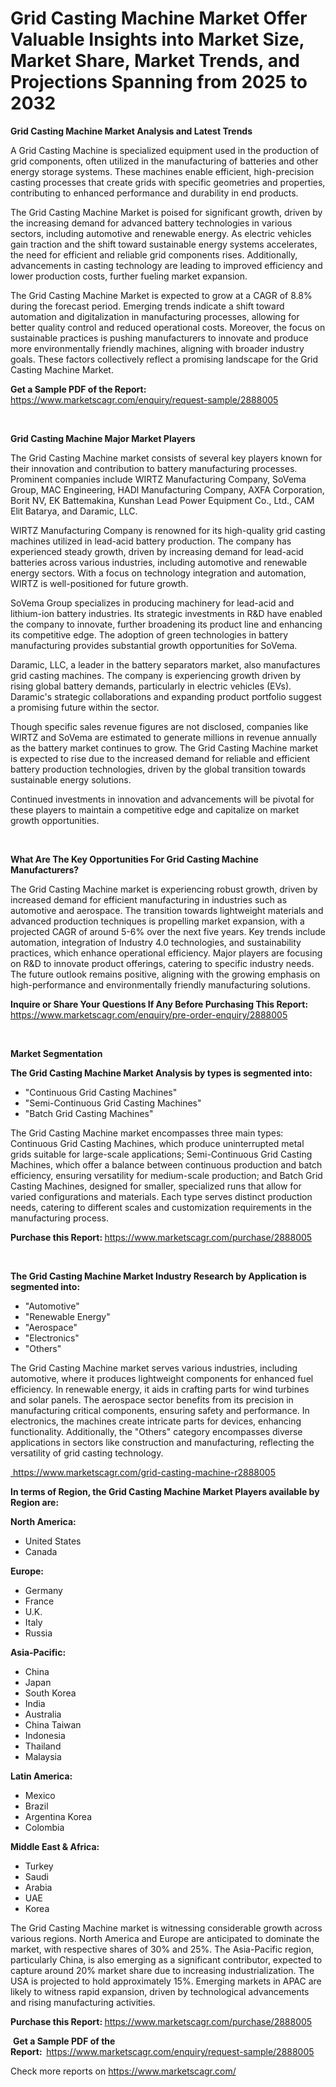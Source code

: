 <p><h1>Grid Casting Machine Market Offer Valuable Insights into Market Size, Market Share, Market Trends, and Projections Spanning from 2025 to 2032</h1></p><p><strong>Grid Casting Machine Market Analysis and Latest Trends</strong></p>
<p><p>A Grid Casting Machine is specialized equipment used in the production of grid components, often utilized in the manufacturing of batteries and other energy storage systems. These machines enable efficient, high-precision casting processes that create grids with specific geometries and properties, contributing to enhanced performance and durability in end products. </p><p>The Grid Casting Machine Market is poised for significant growth, driven by the increasing demand for advanced battery technologies in various sectors, including automotive and renewable energy. As electric vehicles gain traction and the shift toward sustainable energy systems accelerates, the need for efficient and reliable grid components rises. Additionally, advancements in casting technology are leading to improved efficiency and lower production costs, further fueling market expansion.</p><p>The Grid Casting Machine Market is expected to grow at a CAGR of 8.8% during the forecast period. Emerging trends indicate a shift toward automation and digitalization in manufacturing processes, allowing for better quality control and reduced operational costs. Moreover, the focus on sustainable practices is pushing manufacturers to innovate and produce more environmentally friendly machines, aligning with broader industry goals. These factors collectively reflect a promising landscape for the Grid Casting Machine Market.</p></p>
<p><strong>Get a Sample PDF of the Report:&nbsp;</strong> <a href="https://www.marketscagr.com/enquiry/request-sample/2888005?utm_campaign=3019&utm_medium=2&utm_source=Github&utm_content=ia&utm_term=14032025&utm_id=grid-casting-machine">https://www.marketscagr.com/enquiry/request-sample/2888005</a></p>
<p>&nbsp;</p>
<p><strong>Grid Casting Machine Major Market Players</strong></p>
<p><p>The Grid Casting Machine market consists of several key players known for their innovation and contribution to battery manufacturing processes. Prominent companies include WIRTZ Manufacturing Company, SoVema Group, MAC Engineering, HADl Manufacturing Company, AXFA Corporation, Borit NV, EK Battemakina, Kunshan Lead Power Equipment Co., Ltd., CAM Elit Batarya, and Daramic, LLC.</p><p>WIRTZ Manufacturing Company is renowned for its high-quality grid casting machines utilized in lead-acid battery production. The company has experienced steady growth, driven by increasing demand for lead-acid batteries across various industries, including automotive and renewable energy sectors. With a focus on technology integration and automation, WIRTZ is well-positioned for future growth.</p><p>SoVema Group specializes in producing machinery for lead-acid and lithium-ion battery industries. Its strategic investments in R&D have enabled the company to innovate, further broadening its product line and enhancing its competitive edge. The adoption of green technologies in battery manufacturing provides substantial growth opportunities for SoVema.</p><p>Daramic, LLC, a leader in the battery separators market, also manufactures grid casting machines. The company is experiencing growth driven by rising global battery demands, particularly in electric vehicles (EVs). Daramic's strategic collaborations and expanding product portfolio suggest a promising future within the sector.</p><p>Though specific sales revenue figures are not disclosed, companies like WIRTZ and SoVema are estimated to generate millions in revenue annually as the battery market continues to grow. The Grid Casting Machine market is expected to rise due to the increased demand for reliable and efficient battery production technologies, driven by the global transition towards sustainable energy solutions. </p><p>Continued investments in innovation and advancements will be pivotal for these players to maintain a competitive edge and capitalize on market growth opportunities.</p></p>
<p>&nbsp;</p>
<p><strong>What Are The Key Opportunities For Grid Casting Machine Manufacturers?</strong></p>
<p><p>The Grid Casting Machine market is experiencing robust growth, driven by increased demand for efficient manufacturing in industries such as automotive and aerospace. The transition towards lightweight materials and advanced production techniques is propelling market expansion, with a projected CAGR of around 5-6% over the next five years. Key trends include automation, integration of Industry 4.0 technologies, and sustainability practices, which enhance operational efficiency. Major players are focusing on R&D to innovate product offerings, catering to specific industry needs. The future outlook remains positive, aligning with the growing emphasis on high-performance and environmentally friendly manufacturing solutions.</p></p>
<p><strong>Inquire or Share Your Questions If Any Before Purchasing This Report:</strong> <a href="https://www.marketscagr.com/enquiry/pre-order-enquiry/2888005?utm_campaign=3019&utm_medium=2&utm_source=Github&utm_content=ia&utm_term=14032025&utm_id=grid-casting-machine">https://www.marketscagr.com/enquiry/pre-order-enquiry/2888005</a></p>
<p>&nbsp;</p>
<p><strong>Market Segmentation</strong></p>
<p><strong>The Grid Casting Machine Market Analysis by types is segmented into:</strong></p>
<p><ul><li>"Continuous Grid Casting Machines"</li><li>"Semi-Continuous Grid Casting Machines"</li><li>"Batch Grid Casting Machines"</li></ul></p>
<p><p>The Grid Casting Machine market encompasses three main types: Continuous Grid Casting Machines, which produce uninterrupted metal grids suitable for large-scale applications; Semi-Continuous Grid Casting Machines, which offer a balance between continuous production and batch efficiency, ensuring versatility for medium-scale production; and Batch Grid Casting Machines, designed for smaller, specialized runs that allow for varied configurations and materials. Each type serves distinct production needs, catering to different scales and customization requirements in the manufacturing process.</p></p>
<p><strong>Purchase this Report:&nbsp;</strong><a href="https://www.marketscagr.com/purchase/2888005?utm_campaign=3019&utm_medium=2&utm_source=Github&utm_content=ia&utm_term=14032025&utm_id=grid-casting-machine">https://www.marketscagr.com/purchase/2888005</a></p>
<p>&nbsp;</p>
<p><strong>The Grid Casting Machine Market Industry Research by Application is segmented into:</strong></p>
<p><ul><li>"Automotive"</li><li>"Renewable Energy"</li><li>"Aerospace"</li><li>"Electronics"</li><li>"Others"</li></ul></p>
<p><p>The Grid Casting Machine market serves various industries, including automotive, where it produces lightweight components for enhanced fuel efficiency. In renewable energy, it aids in crafting parts for wind turbines and solar panels. The aerospace sector benefits from its precision in manufacturing critical components, ensuring safety and performance. In electronics, the machines create intricate parts for devices, enhancing functionality. Additionally, the "Others" category encompasses diverse applications in sectors like construction and manufacturing, reflecting the versatility of grid casting technology.</p></p>
<p><a href="https://www.marketscagr.com/grid-casting-machine-r2888005?utm_campaign=3019&utm_medium=2&utm_source=Github&utm_content=ia&utm_term=14032025&utm_id=grid-casting-machine">&nbsp;https://www.marketscagr.com/grid-casting-machine-r2888005</a></p>
<p><strong>In terms of Region, the Grid Casting Machine Market Players available by Region are:</strong></p>
<p>
    <p> <strong> North America: </strong>
        <ul>
            <li>United States</li>
            <li>Canada</li>
        </ul>
        </p> 
    <p> <strong> Europe: </strong>
        <ul>
            <li>Germany</li>
            <li>France</li>
            <li>U.K.</li>
            <li>Italy</li>
            <li>Russia</li>
        </ul>
        </p> 
    <p> <strong> Asia-Pacific: </strong>
        <ul>
            <li>China</li>
            <li>Japan</li>
            <li>South Korea</li>
            <li>India</li>
            <li>Australia</li>
            <li>China Taiwan</li>
            <li>Indonesia</li>
            <li>Thailand</li>
            <li>Malaysia</li>
        </ul>
        </p> 
    <p> <strong> Latin America: </strong>
        <ul>
            <li>Mexico</li>
            <li>Brazil</li>
            <li>Argentina Korea</li>
            <li>Colombia</li>
        </ul>
        </p> 
    <p> <strong> Middle East & Africa: </strong>
        <ul>
            <li>Turkey</li>
            <li>Saudi</li>
            <li>Arabia</li>
            <li>UAE</li>
            <li>Korea</li>
        </ul>
    </p>
    </p>
<p><p>The Grid Casting Machine market is witnessing considerable growth across various regions. North America and Europe are anticipated to dominate the market, with respective shares of 30% and 25%. The Asia-Pacific region, particularly China, is also emerging as a significant contributor, expected to capture around 20% market share due to increasing industrialization. The USA is projected to hold approximately 15%. Emerging markets in APAC are likely to witness rapid expansion, driven by technological advancements and rising manufacturing activities.</p></p>
<p><strong>Purchase this Report: </strong><a href="https://www.marketscagr.com/purchase/2888005?utm_campaign=3019&utm_medium=2&utm_source=Github&utm_content=ia&utm_term=14032025&utm_id=grid-casting-machine">https://www.marketscagr.com/purchase/2888005</a></p>
<p>&nbsp;<strong>Get a Sample PDF of the Report:&nbsp;&nbsp;</strong><a href="https://www.marketscagr.com/enquiry/request-sample/2888005?utm_campaign=3019&utm_medium=2&utm_source=Github&utm_content=ia&utm_term=14032025&utm_id=grid-casting-machine">https://www.marketscagr.com/enquiry/request-sample/2888005</a></p>
<p><strong></strong></p>
<p>Check more reports on <a href="https://www.marketscagr.com/?utm_campaign=3019&utm_medium=2&utm_source=Github&utm_content=ia&utm_term=14032025&utm_id=grid-casting-machine">https://www.marketscagr.com/</a></p>